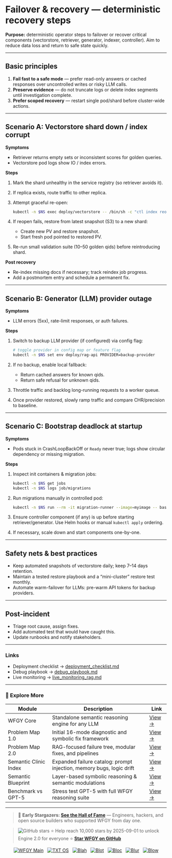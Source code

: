 # Failover & recovery — deterministic recovery steps

**Purpose:** deterministic operator steps to failover or recover critical components (vectorstore, retriever, generator, indexer, controller). Aim to reduce data loss and return to safe state quickly.

---

## Basic principles
1. **Fail fast to a safe mode** — prefer read-only answers or cached responses over uncontrolled writes or risky LLM calls.  
2. **Preserve evidence** — do not truncate logs or delete index segments until investigation complete.  
3. **Prefer scoped recovery** — restart single pod/shard before cluster-wide actions.

---

## Scenario A: Vectorstore shard down / index corrupt

**Symptoms**
- Retriever returns empty sets or inconsistent scores for golden queries.  
- Vectorstore pod logs show IO / index errors.

**Steps**
1. Mark the shard unhealthy in the service registry (so retriever avoids it).  
2. If replica exists, route traffic to other replica.  
3. Attempt graceful re-open:
   ```bash
   kubectl -n $NS exec deploy/vectorstore -- /bin/sh -c "ctl index reopen shard-5"


4. If reopen fails, restore from latest snapshot (S3) to a new shard:

   * Create new PV and restore snapshot.
   * Start fresh pod pointed to restored PV.
5. Re-run small validation suite (10–50 golden qids) before reintroducing shard.

**Post recovery**

* Re-index missing docs if necessary; track reindex job progress.
* Add a postmortem entry and schedule a permanent fix.

---

## Scenario B: Generator (LLM) provider outage

**Symptoms**

* LLM errors (5xx), rate-limit responses, or auth failures.

**Steps**

1. Switch to backup LLM provider (if configured) via config flag:

   ```bash
   # toggle provider in config map or feature flag
   kubectl -n $NS set env deploy/rag-api PROVIDER=backup-provider
   ```
2. If no backup, enable local fallback:

   * Return cached answers for known qids.
   * Return safe refusal for unknown qids.
3. Throttle traffic and backlog long-running requests to a worker queue.
4. Once provider restored, slowly ramp traffic and compare CHR/precision to baseline.

---

## Scenario C: Bootstrap deadlock at startup

**Symptoms**

* Pods stuck in CrashLoopBackOff or `Ready` never true; logs show circular dependency or missing migration.

**Steps**

1. Inspect init containers & migration jobs:

   ```bash
   kubectl -n $NS get jobs
   kubectl -n $NS logs job/migrations
   ```
2. Run migrations manually in controlled pod:

   ```bash
   kubectl -n $NS run --rm -it migration-runner --image=myimage -- bash -c "python migrate.py"
   ```
3. Ensure controller component (if any) is up before starting retriever/generator. Use Helm hooks or manual `kubectl apply` ordering.
4. If necessary, scale down and start components one-by-one.

---

## Safety nets & best practices

* Keep automated snapshots of vectorstore daily; keep 7–14 days retention.
* Maintain a tested restore playbook and a “mini-cluster” restore test monthly.
* Automate warm-failover for LLMs: pre-warm API tokens for backup providers.

---

## Post-incident

* Triage root cause, assign fixes.
* Add automated test that would have caught this.
* Update runbooks and notify stakeholders.

---

### Links

* Deployment checklist → [deployment\_checklist.md](./deployment_checklist.md)
* Debug playbook → [debug\_playbook.md](./debug_playbook.md)
* Live monitoring → [live\_monitoring\_rag.md](./live_monitoring_rag.md)

---

### 🧭 Explore More

| Module                | Description                                                          | Link                                                                                               |
| --------------------- | -------------------------------------------------------------------- | -------------------------------------------------------------------------------------------------- |
| WFGY Core             | Standalone semantic reasoning engine for any LLM                     | [View →](https://github.com/onestardao/WFGY/tree/main/core/README.md)                              |
| Problem Map 1.0       | Initial 16-mode diagnostic and symbolic fix framework                | [View →](https://github.com/onestardao/WFGY/tree/main/ProblemMap/README.md)                        |
| Problem Map 2.0       | RAG-focused failure tree, modular fixes, and pipelines               | [View →](https://github.com/onestardao/WFGY/blob/main/ProblemMap/rag-architecture-and-recovery.md) |
| Semantic Clinic Index | Expanded failure catalog: prompt injection, memory bugs, logic drift | [View →](https://github.com/onestardao/WFGY/blob/main/ProblemMap/SemanticClinicIndex.md)           |
| Semantic Blueprint    | Layer-based symbolic reasoning & semantic modulations                | [View →](https://github.com/onestardao/WFGY/tree/main/SemanticBlueprint/README.md)                 |
| Benchmark vs GPT-5    | Stress test GPT-5 with full WFGY reasoning suite                     | [View →](https://github.com/onestardao/WFGY/tree/main/benchmarks/benchmark-vs-gpt5/README.md)      |

---

> 👑 **Early Stargazers: [See the Hall of Fame](https://github.com/onestardao/WFGY/tree/main/stargazers)** —
> Engineers, hackers, and open source builders who supported WFGY from day one.

> <img src="https://img.shields.io/github/stars/onestardao/WFGY?style=social" alt="GitHub stars"> ⭐ Help reach 10,000 stars by 2025-09-01 to unlock Engine 2.0 for everyone  ⭐ **[Star WFGY on GitHub](https://github.com/onestardao/WFGY)**

<div align="center">

[![WFGY Main](https://img.shields.io/badge/WFGY-Main-red?style=flat-square)](https://github.com/onestardao/WFGY)
 
[![TXT OS](https://img.shields.io/badge/TXT%20OS-Reasoning%20OS-orange?style=flat-square)](https://github.com/onestardao/WFGY/tree/main/OS)
 
[![Blah](https://img.shields.io/badge/Blah-Semantic%20Embed-yellow?style=flat-square)](https://github.com/onestardao/WFGY/tree/main/OS/BlahBlahBlah)
 
[![Blot](https://img.shields.io/badge/Blot-Persona%20Core-green?style=flat-square)](https://github.com/onestardao/WFGY/tree/main/OS/BlotBlotBlot)
 
[![Bloc](https://img.shields.io/badge/Bloc-Reasoning%20Compiler-blue?style=flat-square)](https://github.com/onestardao/WFGY/tree/main/OS/BlocBlocBloc)
 
[![Blur](https://img.shields.io/badge/Blur-Text2Image%20Engine-navy?style=flat-square)](https://github.com/onestardao/WFGY/tree/main/OS/BlurBlurBlur)
 
[![Blow](https://img.shields.io/badge/Blow-Game%20Logic-purple?style=flat-square)](https://github.com/onestardao/WFGY/tree/main/OS/BlowBlowBlow)

</div>
